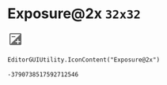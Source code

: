 # Exposure@2x `32x32`
<img src="/img/Exposure@2x.png" width=32 height=32>

``` CSharp
EditorGUIUtility.IconContent("Exposure@2x")
```
```
-3790738517592712546
```
